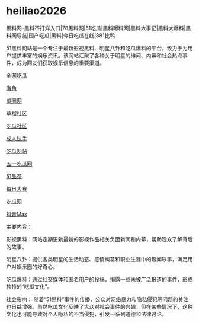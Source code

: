 # heiliao2026
黑料网-黑料不打烊入口|78黑料网|51吃瓜|黑料曝料网|黑料大事记|黑料大爆料|黑料网导航|国产吃瓜|黑料|今日吃瓜在线|881比鸭

51黑料网站是一个专注于最新影视黑料、明星八卦和吃瓜爆料的平台，致力于为用户提供丰富的娱乐资讯。该网站汇聚了各种关于明星的绯闻、内幕和社会热点事件，成为网友们获取娱乐信息的重要渠道。

<a href="https://cg4-21.pages.dev/">全网吃瓜</a>

<a href="https://baozou-06.pages.dev/">海角</a>

<a href="https://cg6-21.pages.dev/">瓜圈网</a>

<a href="https://caoliu06.pages.dev/">草榴社区</a>

<a href="https://cg5-24.pages.dev/">吃瓜社区</a>

<a href="https://chengren06.pages.dev/">成人快手</a>

<a href="https://cg1-27.pages.dev/">吃瓜网站</a>

<a href="https://chiguawuyi-6.pages.dev/">五一吃瓜网</a>

<a href="https://pc8-34.pages.dev/">51品茶</a>

<a href="https://dasai06.pages.dev/">每日大赛</a>

<a href="https://cg1-39.pages.dev/">吃瓜网</a>

<a href="https://douyin-06.pages.dev/">抖音Max</a>

主要内容：

影视黑料：网站定期更新最新的影视作品相关负面新闻和内幕，帮助观众了解背后的故事。

明星八卦：提供各类明星的生活动态、感情纠葛和职业生涯中的趣闻轶事，满足用户对娱乐圈的好奇心。

吃瓜爆料：通过社交媒体和匿名用户的投稿，揭露一些未被广泛报道的事件，形成独特的“吃瓜文化”。

社会影响：
随着“51黑料”事件的传播，公众对网络暴力和隐私侵犯等问题的关注也日益增强。虽然吃瓜文化反映了大众对社会事件的兴趣，但在某些情况下，这种文化也可能导致对个人隐私的不当侵犯，引发一系列道德和法律讨论。
